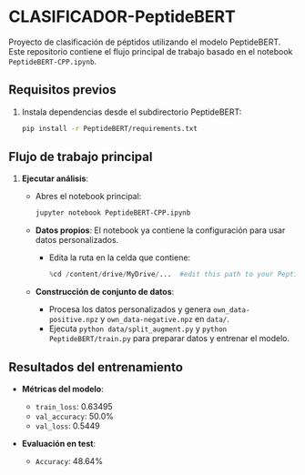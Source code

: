 # CLASIFICADOR-PeptideBERT

Proyecto de clasificación de péptidos utilizando el modelo PeptideBERT. Este repositorio contiene el flujo principal de trabajo basado en el notebook `PeptideBERT-CPP.ipynb`.

## Requisitos previos

1. Instala dependencias desde el subdirectorio PeptideBERT:
   ```bash
   pip install -r PeptideBERT/requirements.txt
   ```

## Flujo de trabajo principal

1. **Ejecutar análisis**:

   - Abres el notebook principal:

     ```bash
     jupyter notebook PeptideBERT-CPP.ipynb
     ```

   - **Datos propios**: El notebook ya contiene la configuración para usar datos personalizados.

     - Edita la ruta en la celda que contiene:
       ```python
       %cd /content/drive/MyDrive/...  #edit this path to your PeptideBERT directory
       ```

   - **Construcción de conjunto de datos**:
     - Procesa los datos personalizados y genera `own_data-positive.npz` y `own_data-negative.npz` en `data/`.
     - Ejecuta `python data/split_augment.py` y `python PeptideBERT/train.py` para preparar datos y entrenar el modelo.

## Resultados del entrenamiento

- **Métricas del modelo**:

  - `train_loss`: 0.63495
  - `val_accuracy`: 50.0%
  - `val_loss`: 0.5449

- **Evaluación en test**:
  - `Accuracy`: 48.64%
